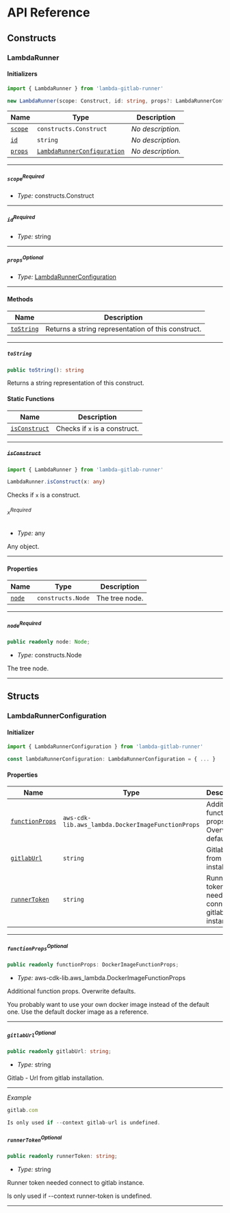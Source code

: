 # API Reference <a name="API Reference" id="api-reference"></a>

## Constructs <a name="Constructs" id="Constructs"></a>

### LambdaRunner <a name="LambdaRunner" id="lambda-gitlab-runner.LambdaRunner"></a>

#### Initializers <a name="Initializers" id="lambda-gitlab-runner.LambdaRunner.Initializer"></a>

```typescript
import { LambdaRunner } from 'lambda-gitlab-runner'

new LambdaRunner(scope: Construct, id: string, props?: LambdaRunnerConfiguration)
```

| **Name** | **Type** | **Description** |
| --- | --- | --- |
| <code><a href="#lambda-gitlab-runner.LambdaRunner.Initializer.parameter.scope">scope</a></code> | <code>constructs.Construct</code> | *No description.* |
| <code><a href="#lambda-gitlab-runner.LambdaRunner.Initializer.parameter.id">id</a></code> | <code>string</code> | *No description.* |
| <code><a href="#lambda-gitlab-runner.LambdaRunner.Initializer.parameter.props">props</a></code> | <code><a href="#lambda-gitlab-runner.LambdaRunnerConfiguration">LambdaRunnerConfiguration</a></code> | *No description.* |

---

##### `scope`<sup>Required</sup> <a name="scope" id="lambda-gitlab-runner.LambdaRunner.Initializer.parameter.scope"></a>

- *Type:* constructs.Construct

---

##### `id`<sup>Required</sup> <a name="id" id="lambda-gitlab-runner.LambdaRunner.Initializer.parameter.id"></a>

- *Type:* string

---

##### `props`<sup>Optional</sup> <a name="props" id="lambda-gitlab-runner.LambdaRunner.Initializer.parameter.props"></a>

- *Type:* <a href="#lambda-gitlab-runner.LambdaRunnerConfiguration">LambdaRunnerConfiguration</a>

---

#### Methods <a name="Methods" id="Methods"></a>

| **Name** | **Description** |
| --- | --- |
| <code><a href="#lambda-gitlab-runner.LambdaRunner.toString">toString</a></code> | Returns a string representation of this construct. |

---

##### `toString` <a name="toString" id="lambda-gitlab-runner.LambdaRunner.toString"></a>

```typescript
public toString(): string
```

Returns a string representation of this construct.

#### Static Functions <a name="Static Functions" id="Static Functions"></a>

| **Name** | **Description** |
| --- | --- |
| <code><a href="#lambda-gitlab-runner.LambdaRunner.isConstruct">isConstruct</a></code> | Checks if `x` is a construct. |

---

##### ~~`isConstruct`~~ <a name="isConstruct" id="lambda-gitlab-runner.LambdaRunner.isConstruct"></a>

```typescript
import { LambdaRunner } from 'lambda-gitlab-runner'

LambdaRunner.isConstruct(x: any)
```

Checks if `x` is a construct.

###### `x`<sup>Required</sup> <a name="x" id="lambda-gitlab-runner.LambdaRunner.isConstruct.parameter.x"></a>

- *Type:* any

Any object.

---

#### Properties <a name="Properties" id="Properties"></a>

| **Name** | **Type** | **Description** |
| --- | --- | --- |
| <code><a href="#lambda-gitlab-runner.LambdaRunner.property.node">node</a></code> | <code>constructs.Node</code> | The tree node. |

---

##### `node`<sup>Required</sup> <a name="node" id="lambda-gitlab-runner.LambdaRunner.property.node"></a>

```typescript
public readonly node: Node;
```

- *Type:* constructs.Node

The tree node.

---


## Structs <a name="Structs" id="Structs"></a>

### LambdaRunnerConfiguration <a name="LambdaRunnerConfiguration" id="lambda-gitlab-runner.LambdaRunnerConfiguration"></a>

#### Initializer <a name="Initializer" id="lambda-gitlab-runner.LambdaRunnerConfiguration.Initializer"></a>

```typescript
import { LambdaRunnerConfiguration } from 'lambda-gitlab-runner'

const lambdaRunnerConfiguration: LambdaRunnerConfiguration = { ... }
```

#### Properties <a name="Properties" id="Properties"></a>

| **Name** | **Type** | **Description** |
| --- | --- | --- |
| <code><a href="#lambda-gitlab-runner.LambdaRunnerConfiguration.property.functionProps">functionProps</a></code> | <code>aws-cdk-lib.aws_lambda.DockerImageFunctionProps</code> | Additional function props. Overwrite defaults. |
| <code><a href="#lambda-gitlab-runner.LambdaRunnerConfiguration.property.gitlabUrl">gitlabUrl</a></code> | <code>string</code> | Gitlab - Url  from gitlab installation. |
| <code><a href="#lambda-gitlab-runner.LambdaRunnerConfiguration.property.runnerToken">runnerToken</a></code> | <code>string</code> | Runner token needed connect to gitlab instance. |

---

##### `functionProps`<sup>Optional</sup> <a name="functionProps" id="lambda-gitlab-runner.LambdaRunnerConfiguration.property.functionProps"></a>

```typescript
public readonly functionProps: DockerImageFunctionProps;
```

- *Type:* aws-cdk-lib.aws_lambda.DockerImageFunctionProps

Additional function props. Overwrite defaults.

You probably want to use your own docker image instead of the default one.
Use the default docker image as a reference.

---

##### `gitlabUrl`<sup>Optional</sup> <a name="gitlabUrl" id="lambda-gitlab-runner.LambdaRunnerConfiguration.property.gitlabUrl"></a>

```typescript
public readonly gitlabUrl: string;
```

- *Type:* string

Gitlab - Url  from gitlab installation.

---

*Example*

```typescript
gitlab.com

Is only used if --context gitlab-url is undefined.
```


##### `runnerToken`<sup>Optional</sup> <a name="runnerToken" id="lambda-gitlab-runner.LambdaRunnerConfiguration.property.runnerToken"></a>

```typescript
public readonly runnerToken: string;
```

- *Type:* string

Runner token needed connect to gitlab instance.

Is only used if --context runner-token is undefined.

---



